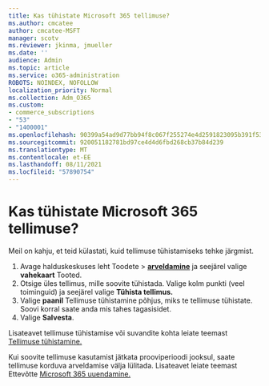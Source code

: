 ```yaml
---
title: Kas tühistate Microsoft 365 tellimuse?
ms.author: cmcatee
author: cmcatee-MSFT
manager: scotv
ms.reviewer: jkinma, jmueller
ms.date: ''
audience: Admin
ms.topic: article
ms.service: o365-administration
ROBOTS: NOINDEX, NOFOLLOW
localization_priority: Normal
ms.collection: Adm_O365
ms.custom:
- commerce_subscriptions
- "53"
- "1400001"
ms.openlocfilehash: 90399a54ad9d77bb94f8c067f255274e4d2591823095b391f53ddf7514d338a6
ms.sourcegitcommit: 920051182781bd97ce4d4d6fbd268cb37b84d239
ms.translationtype: MT
ms.contentlocale: et-EE
ms.lasthandoff: 08/11/2021
ms.locfileid: "57890754"
---
```

# <a name="canceling-your-microsoft-365-subscription"></a>Kas tühistate Microsoft 365 tellimuse?

Meil on kahju, et teid külastati, kuid tellimuse tühistamiseks tehke järgmist.

1. Avage halduskeskuses leht Toodete  >  **[arveldamine](https://go.microsoft.com/fwlink/p/?linkid=842054)** ja seejärel valige **vahekaart** Tooted.
2. Otsige üles tellimus, mille soovite tühistada. Valige kolm punkti (veel toiminguid) ja seejärel valige **Tühista tellimus.**
3. Valige **paanil** Tellimuse tühistamine põhjus, miks te tellimuse tühistate. Soovi korral saate anda mis tahes tagasisidet.
4. Valige **Salvesta**.

Lisateavet tellimuse tühistamise või suvandite kohta leiate teemast [Tellimuse tühistamine.](https://docs.microsoft.com/microsoft-365/commerce/subscriptions/cancel-your-subscription)

Kui soovite tellimuse kasutamist jätkata prooviperioodi jooksul, saate tellimuse korduva arveldamise välja lülitada. Lisateavet leiate teemast Ettevõtte [Microsoft 365 uuendamine.](https://docs.microsoft.com/microsoft-365/commerce/subscriptions/renew-your-subscription)
